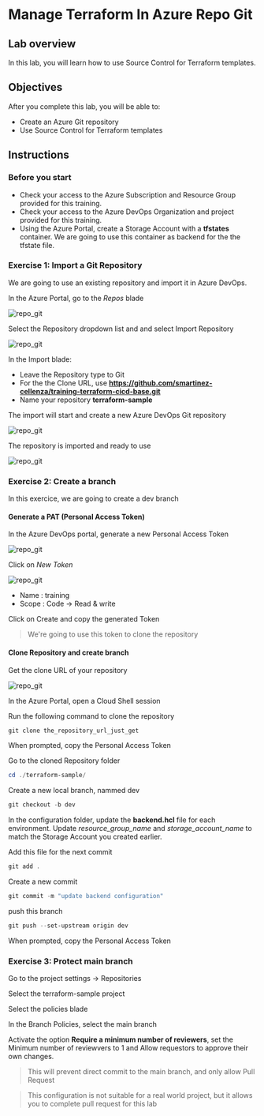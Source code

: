 # Manage Terraform In Azure Repo Git

## Lab overview

In this lab, you will learn how to use Source Control for Terraform templates.

## Objectives

After you complete this lab, you will be able to:

-   Create an Azure Git repository
-   Use Source Control for Terraform templates

## Instructions

### Before you start

- Check your access to the Azure Subscription and Resource Group provided for this training.
- Check your access to the Azure DevOps Organization and project provided for this training.
- Using the Azure Portal, create a Storage Account with a **tfstates** container. We are going to use this container as backend for the the tfstate file.


### Exercise 1: Import a Git Repository

We are going to use an existing repository and import it in Azure DevOps.

In the Azure Portal, go to the *Repos* blade

![repo_git](../assets/git_repo.PNG)

Select the Repository dropdown list and and select Import Repository

![repo_git](../assets/git_import.PNG)

In the Import blade:

- Leave the Repository type to Git
- For the the Clone URL, use **https://github.com/smartinez-cellenza/training-terraform-cicd-base.git**
- Name your repository **terraform-sample**


The import will start and create a new Azure DevOps Git repository

![repo_git](../assets/git_import.PNG)

The repository is imported and ready to use

![repo_git](../assets/git_imported.PNG)

### Exercise 2: Create a branch

In this exercice, we are going to create a dev branch

#### Generate a PAT (Personal Access Token)

In the Azure DevOps portal, generate a new Personal Access Token

![repo_git](../assets/git_pat.PNG)

Click on *New Token*

![repo_git](../assets/git_pat_config.PNG)

- Name : training
- Scope : Code -> Read & write

Click on Create and copy the generated Token

> We're going to use this token to clone the repository

#### Clone Repository and create branch

Get the clone URL of your repository

![repo_git](../assets/git_clone_url.PNG)

In the Azure Portal, open a Cloud Shell session

Run the following command to clone the repository

```powershell
git clone the_repository_url_just_get
```

When prompted, copy the Personal Access Token

Go to the cloned Repository folder

```powershell
cd ./terraform-sample/
```

Create a new local branch, nammed dev

```powershell
git checkout -b dev
```

In the configuration folder, update the **backend.hcl** file for each environment. Update *resource_group_name* and *storage_account_name* to match the Storage Account you created earlier.

Add this file for the next commit

```powershell
git add .
```

Create a new commit

```powershell
git commit -m "update backend configuration"
```

push this branch

```powershell
git push --set-upstream origin dev
```

When prompted, copy the Personal Access Token

### Exercise 3: Protect main branch

Go to the project settings -> Repositories

Select the terraform-sample project

Select the policies blade

In the Branch Policies, select the main branch

Activate the option **Require a minimum number of reviewers**, set the Minimum number of reviewvers to 1 and Allow requestors to approve their own changes.

> This will prevent direct commit to the main branch, and only allow Pull Request

> This configuration is not suitable for a real world project, but it allows you to complete pull request for this lab
